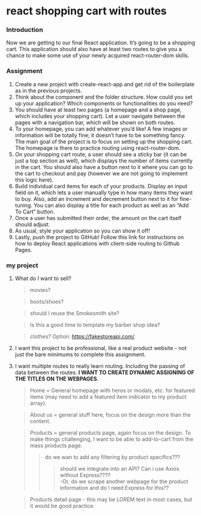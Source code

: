 # react shopping cart with routes

### Introduction

Now we are getting to our final React application. It’s going to be a shopping cart. This application should also have at least two routes to give you a chance to make some use of your newly acquired react-router-dom skills.

### Assignment

1.  Create a new project with create-react-app and get rid of the boilerplate as in the previous projects.
2.  Think about the component and the folder structure. How could you set up your application? Which components or functionalities do you need?
3.  You should have at least two pages (a homepage and a shop page, which includes your shopping cart). Let a user navigate between the pages with a navigation bar, which will be shown on both routes.
4.  To your homepage, you can add whatever you’d like! A few images or information will be totally fine; it doesn’t have to be something fancy. The main goal of the project is to focus on setting up the shopping cart. The homepage is there to practice routing using react-router-dom.
5.  On your shopping cart route, a user should see a sticky bar (it can be just a top section as well), which displays the number of items currently in the cart. You should also have a button next to it where you can go to the cart to checkout and pay (however we are not going to implement this logic here).
6.  Build individual card items for each of your products. Display an input field on it, which lets a user manually type in how many items they want to buy. Also, add an increment and decrement button next to it for fine-tuning. You can also display a title for each product as well as an “Add To Cart” button.
7.  Once a user has submitted their order, the amount on the cart itself should adjust.
8.  As usual, style your application so you can show it off!
9.  Lastly, push the project to GitHub! Follow this link for instructions on how to deploy React applications with client-side routing to Github Pages.

### my project

1. What do I want to sell?

   > movies?

   > boots/shoes?

   > should I reuse the Smokesmith site?

   > Is this a good time to template my barber shop idea?

   > clothes? Option: https://fakestoreapi.com/

2. I want this project to be professional, like a real product website - not just the bare minimums to complete this assignment.

3. I want multiple routes to really learn routing. Including the passing of data between the routes. **I WANT TO CREATE DYNAMIC ASSIGNING OF THE TITLES ON THE WEBPAGES**.

   > Home = General homepage with heros or modals, etc. for featured items (may need to add a featured item indicator to my product array).

   > About us = general stuff here, focus on the design more than the content.

   > Products = general products page, again focus on the design. To make things challenging, I want to be able to add-to-cart from the mass products page.
   >
   > > do we wan to add any filtering by product specifics???
   > >
   > > > should we integrate into an API? Can i use Axios without Express????  
   > > > -Or, do we scrape another webpage for the product information and do I need Express for this??

   > Products detail page - this may be LOREM text in most cases, but it would be good practice.
